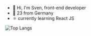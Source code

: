 - 👋 Hi, I'm Sven, front-end developer
- 🌱 23 from Germany 
- :atom_symbol: currently learning React JS


![Top Langs](https://github-readme-stats.vercel.app/api/top-langs/?username=svenrisse&layout=compact&theme=transparent&hide_border=true)
<!--
**svenrisse/svenrisse** is a ✨ _special_ ✨ repository because its `README.md` (this file) appears on your GitHub profile.

Here are some ideas to get you started:

- 🔭 I’m currently working on ...
- 🌱 I’m currently learning ...
- 👯 I’m looking to collaborate on ...
- 🤔 I’m looking for help with ...
- 💬 Ask me about ...
- 📫 How to reach me: ...
- 😄 Pronouns: ...
- ⚡ Fun fact: ...
-->
